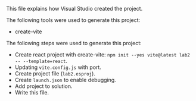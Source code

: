 This file explains how Visual Studio created the project.

The following tools were used to generate this project:
- create-vite

The following steps were used to generate this project:
- Create react project with create-vite: `npm init --yes vite@latest lab2 -- --template=react`.
- Updating `vite.config.js` with port.
- Create project file (`lab2.esproj`).
- Create `launch.json` to enable debugging.
- Add project to solution.
- Write this file.
